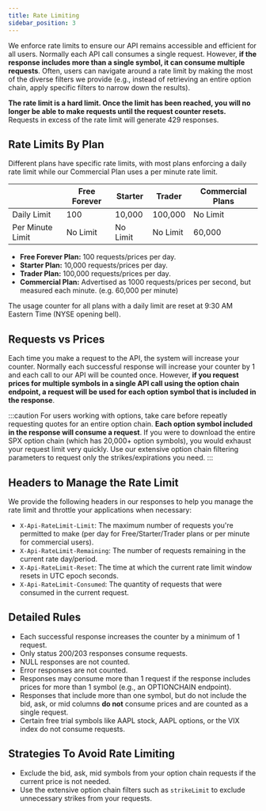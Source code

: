 ```yaml
---
title: Rate Limiting
sidebar_position: 3
---
```


We enforce rate limits to ensure our API remains accessible and efficient for all users. Normally each API call consumes a single request. However, **if the response includes more than a single symbol, it can consume multiple requests**. Often, users can navigate around a rate limit by making the most of the diverse filters we provide (e.g., instead of retrieving an entire option chain, apply specific filters to narrow down the results).

**The rate limit is a hard limit. Once the limit has been reached, you will no longer be able to make requests until the request counter resets.** Requests in excess of the rate limit will generate 429 responses.

## Rate Limits By Plan

Different plans have specific rate limits, with most plans enforcing a daily rate limit while our Commercial Plan uses a per minute rate limit.

|                  | Free Forever | Starter   | Trader    | Commercial Plans |
|------------------|--------------|-----------|-----------|------------------|
| Daily Limit      | 100          | 10,000    | 100,000   | No Limit         |
| Per Minute Limit | No Limit     | No Limit  | No Limit  | 60,000           |

- **Free Forever Plan:** 100 requests/prices per day.
- **Starter Plan:** 10,000 requests/prices per day.
- **Trader Plan:** 100,000 requests/prices per day.
- **Commercial Plan:** Advertised as 1000 requests/prices per second, but measured each minute. (e.g. 60,000 per minute)

The usage counter for all plans with a daily limit are reset at 9:30 AM Eastern Time (NYSE opening bell).

## Requests vs Prices
Each time you make a request to the API, the system will increase your counter. Normally each successful response will increase your counter by 1 and each call to our API will be counted once. However, **if you request prices for multiple symbols in a single API call using the option chain endpoint, a request will be used for each option symbol that is included in the response**. 

:::caution 
For users working with options, take care before repeatly requesting quotes for an entire option chain. **Each option symbol included in the response will consume a request**. If you were to download the entire SPX option chain (which has 20,000+ option symbols), you would exhaust your request limit very quickly. Use our extensive option chain filtering parameters to request only the strikes/expirations you need. 
:::

## Headers to Manage the Rate Limit
We provide the following headers in our responses to help you manage the rate limit and throttle your applications when necessary:

- `X-Api-RateLimit-Limit`: The maximum number of requests you're permitted to make (per day for Free/Starter/Trader plans or per minute for commercial users).
- `X-Api-RateLimit-Remaining`: The number of requests remaining in the current rate day/period.
- `X-Api-RateLimit-Reset`: The time at which the current rate limit window resets in UTC epoch seconds.
- `X-Api-RateLimit-Consumed`: The quantity of requests that were consumed in the current request.

## Detailed Rules
- Each successful response increases the counter by a minimum of 1 request.
- Only status 200/203 responses consume requests.
- NULL responses are not counted.
- Error responses are not counted.
- Responses may consume more than 1 request if the response includes prices for more than 1 symbol (e.g., an OPTIONCHAIN endpoint).
- Responses that include more than one symbol, but do not include the bid, ask, or mid columns **do not** consume prices and are counted as a single request.
- Certain free trial symbols like AAPL stock, AAPL options, or the VIX index do not consume requests.

## Strategies To Avoid Rate Limiting

- Exclude the bid, ask, mid symbols from your option chain requests if the current price is not needed.
- Use the extensive option chain filters such as `strikeLimit` to exclude unnecessary strikes from your requests.
